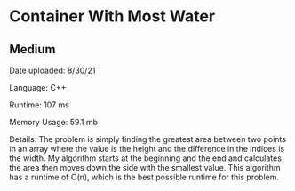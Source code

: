 
# Container With Most Water

## Medium

Date uploaded: 8/30/21

Language: C++

Runtime: 107 ms

Memory Usage: 59.1 mb

Details: The problem is simply finding the greatest area between two points in an array where the value is the height and the difference in the indices is the width. My algorithm starts at the beginning and the end and calculates the area then moves down the side with the smallest value. This algorithm has a runtime of O(n), which is the best possible runtime for this problem.
